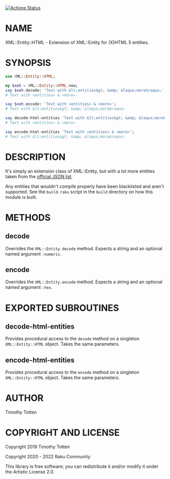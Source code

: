 [![Actions Status](https://github.com/raku-community-modules/XML-Entity-HTML/actions/workflows/test.yml/badge.svg)](https://github.com/raku-community-modules/XML-Entity-HTML/actions)

NAME
====

XML::Entity::HTML - Extension of XML::Entity for (X)HTML 5 entities.

SYNOPSIS
========

```raku
use XML::Entity::HTML;

my $xeh = XML::Entity::HTML.new;
say $xeh.decode: 'Text with &lt;entities&gt; &amp; &laquo;more&raquo;';
# Text with <entities> & «more»

say $xeh.encode: 'Text with <entities> & «more»';
# Text with &lt;entities&gt; &amp; &laquo;more&raquo;

say decode-html-entities 'Text with &lt;entities&gt; &amp; &laquo;more&raquo;';
# Text with <entities> & «more»

say encode-html-entities 'Text with <entities> & «more»';
# Text with &lt;entities&gt; &amp; &laquo;more&raquo;
```

DESCRIPTION
===========

It's simply an extension class of XML::Entity, but with a lot more entities taken from the [official JSON list](https://www.w3.org/TR/html5/entities.json).

Any entities that wouldn't compile properly have been blacklisted and aren't supported. See the `build.raku` script in the `build` directory on how this module is built.

METHODS
=======

decode
------

Overrides the `XML::Entity.decode` method. Expects a string and an optional named argument `:numeric`.

encode
------

Overrides the `XML::Entity.encode` method. Expects a string and an optional named argument `:hex`.

EXPORTED SUBROUTINES
====================

decode-html-entities
--------------------

Provides procedural access to the `decode` method on a singleton `XML::Entity::HTML` object. Takes the same parameters.

encode-html-entities
--------------------

Provides procedural access to the `encode` method on a singleton `XML::Entity::HTML` object. Takes the same parameters.

AUTHOR
======

Timothy Totten

COPYRIGHT AND LICENSE
=====================

Copyright 2019 Timothy Totten

Copyright 2020 - 2022 Raku Community

This library is free software; you can redistribute it and/or modify it under the Artistic License 2.0.

